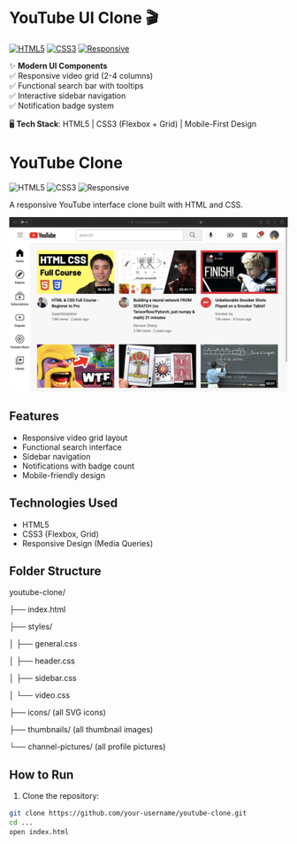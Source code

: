 # YouTube UI Clone 🎬

[![HTML5](https://img.shields.io/badge/HTML5-E34F26?style=flat&logo=html5&logoColor=white)]()
[![CSS3](https://img.shields.io/badge/CSS3-1572B6?style=flat&logo=css3&logoColor=white)]()
[![Responsive](https://img.shields.io/badge/Responsive-Yes-3DDC84?style=flat)]()

✨ **Modern UI Components**  
✅ Responsive video grid (2-4 columns)  
✅ Functional search bar with tooltips  
✅ Interactive sidebar navigation  
✅ Notification badge system  

🖥 **Tech Stack**: HTML5 | CSS3 (Flexbox + Grid) | Mobile-First Design  
# YouTube Clone

![HTML5](https://img.shields.io/badge/HTML5-E34F26?style=for-the-badge&logo=html5&logoColor=white)
![CSS3](https://img.shields.io/badge/CSS3-1572B6?style=for-the-badge&logo=css3&logoColor=white)
![Responsive](https://img.shields.io/badge/Responsive-Design-3DDC84?style=for-the-badge)

A responsive YouTube interface clone built with HTML and CSS.

![YouTube Clone Screenshot](Screenshot_web.jpg)

## Features

-  Responsive video grid layout
-  Functional search interface
-  Sidebar navigation
-  Notifications with badge count
-  Mobile-friendly design

## Technologies Used

- HTML5
- CSS3 (Flexbox, Grid)
- Responsive Design (Media Queries)

## Folder Structure

youtube-clone/

├── index.html

├── styles/

│   ├── general.css

│   ├── header.css

│   ├── sidebar.css

│   └── video.css

├── icons/ (all SVG icons)

├── thumbnails/ (all thumbnail images)

└── channel-pictures/ (all profile pictures)



## How to Run

1. Clone the repository:
```bash
git clone https://github.com/your-username/youtube-clone.git
cd ...
open index.html


